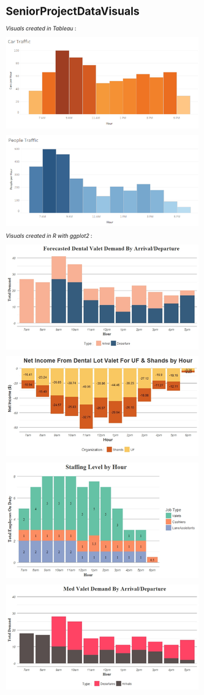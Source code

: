 # SeniorProjectDataVisuals

*Visuals created in Tableau* :

![carTriffic](https://github.com/DanOKeefe/SeniorProjectDataVisuals/blob/master/carTraffic.PNG)

![peopleTraffic](https://github.com/DanOKeefe/SeniorProjectDataVisuals/blob/master/peopleTraffic.PNG)

*Visuals created in R with ggplot2* :

![DentalValetDemand](https://github.com/DanOKeefe/SeniorProjectDataVisuals/blob/master/DentalValetDemandPandD.jpeg)

![ForecastedNetIncome](https://github.com/DanOKeefe/SeniorProjectDataVisuals/blob/master/NetIncome.jpeg)

![StaffScheduled](https://github.com/DanOKeefe/SeniorProjectDataVisuals/blob/master/ValetStaffingLevels.jpeg)

![MedValetDemand](https://github.com/DanOKeefe/SeniorProjectDataVisuals/blob/master/medComparedToDental.jpeg)
